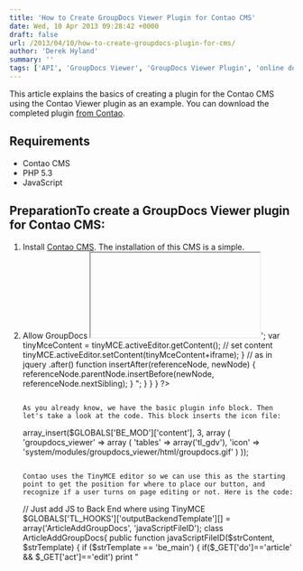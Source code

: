 ```yaml
---
title: 'How to Create GroupDocs Viewer Plugin for Contao CMS'
date: Wed, 10 Apr 2013 09:28:42 +0000
draft: false
url: /2013/04/10/how-to-create-groupdocs-plugin-for-cms/
author: 'Derek Hyland'
summary: ''
tags: ['API', 'GroupDocs Viewer', 'GroupDocs Viewer Plugin', 'online document viewer', 'View documents online', 'zArchive']
---
```


This article explains the basics of creating a plugin for the Contao CMS using the Contao Viewer plugin as an example. You can download the completed plugin [from Contao](https://contao.org/en/extension-list/view/groupdocs_viewer.10000099.en.html).

## Requirements

*   Contao CMS
*   PHP 5.3
*   JavaScript

## PreparationTo create a GroupDocs Viewer plugin for Contao CMS:

1.  Install [Contao CMS](https://contao.org/en/). The installation of this CMS is a simple.
2.  Allow GroupDocs <iframe> to appear go to **Admin** > **Setting** > **Security settings** > **Allowed HTML tags** and just add **<iframe>** at the end.
3.  Create a folder to hold future plugin files in the **root/system/modules** directory of the Contao CMS installation and name it **groupdocs\_viewer**.

## Creating the PluginThis plugin adds a button to the Admin side of the CMS above the editing block of any article. When users click the button a dialog appears. Here, users enter the file GUID from their [GroupDocs](http://groupdocs.com) account to embed and iframe with this file. OK. Let's start creating a Viewer plugin. All operations are in the **groupdocs\_viewer** folder. First of all, create a **ModuleGroupdocsViewer.php** file. This file will contain the plugin's installation and uninstallation logic. Enter this code into the file:```
<?php if (!defined('TL\_ROOT')) die('You can not access this file directly!');

/\*\*
 \* GroupDocs
 \*
 \* This program is free software: you can redistribute it and/or
 \* modify it under the terms of the GNU Lesser General Public
 \* License as published by the Free Software Foundation, either
 \* version 2.1 of the License, or (at your option) any later version.
 \*
 \* This program is distributed in the hope that it will be useful,
 \* but WITHOUT ANY WARRANTY; without even the implied warranty of
 \* MERCHANTABILITY or FITNESS FOR A PARTICULAR PURPOSE. See the GNU
 \* Lesser General Public License for more details.
 \*
 \* You should have received a copy of the GNU Lesser General Public
 \* License along with this program. If not, please visit the Free
 \* Software Foundation website at http://www.gnu.org/licenses/.
 \*
 \* PHP version 5
 \* @copyright  2012
 \* @author     sales@groupdocs.com
 \* @license    GPL
 \*/

 /\*\*
 \* @package    Controller
 \*/
class ModuleGroupdocsViewer extends Module
{

	/\*\*
	 \* Template
	 \* @var string
	 \*/
	protected $strTemplate = 'mod\_groupdocsviewer';

	/\*\*
	 \* Display a wildcard in the back end
	 \* @return string
	 \*/
	public function generate()
	{
		if (TL\_MODE == 'BE')
		{
			$objTemplate = new BackendTemplate('be\_wildcard');

			$objTemplate->wildcard = '### GROUPDOCS VIEWER LIST ###';
			$objTemplate->title = $this->headline;
			$objTemplate->id = $this->id;
			$objTemplate->link = $this->name;
			$objTemplate->href = 'contao/main.php?do=themes&amp;table=tl\_module&amp;act=edit&amp;id=' . $this->id;

			return $objTemplate->parse();
		}

		return parent::generate();
	}

	/\*\*
	 \* Generate module
	 \*/
	protected function compile()
	{

/\*
		$this->Template->gdv = $arrGdv;
		$this->Template->width = $objCategory->width;
		$this->Template->height = $objCategory->height;
		$this->Template->categories = $arrCategories;
\*/
	}

}

?>
```

### The Code Line by LineLet's take a look at the code we inserted. The first line

```
if (!defined('TL\_ROOT')) die('You can not access this file directly!');
```

says that if TL\_ROOT has not been defined, the user can't access the file. This line must be in all plugin files as first line. The next, commented, block contains information about the plugin. Now create a basic class of our plugin which will extend the Contao CMS's **Module** class. This is necessary for Contao to understand that this is a module and give us access to the CMS's functions.

```
class ModuleGroupdocsViewer extends Module
```

That creates the class. Then we have the magic that installs and uninstalls the plugin. For this purpose we create some functions. All code explanations are on the same lines of the code in the section below.

```
protected $strTemplate = 'mod\_groupdocsviewer'; // Creation of the protected variable which declare a template with module name

	/\*\*
	 \* Display a wildcard in the back end
	 \* @return string
	 \*/
	public function generate() //This function is describe an insertion of plugin info to the CMS.
                                  //For this purpose we use a variables of the basic Module class which we expanded by our class
	{
		if (TL\_MODE == 'BE')
		{
			$objTemplate = new BackendTemplate('be\_wildcard');

			$objTemplate->wildcard = '### GROUPDOCS VIEWER LIST ###';
			$objTemplate->title = $this->headline;
			$objTemplate->id = $this->id;
			$objTemplate->link = $this->name;
			$objTemplate->href = 'contao/main.php?do=themes&amp;table=tl\_module&amp;act=edit&amp;id=' . $this->id;

			return $objTemplate->parse();
		}

		return parent::generate();
	}

	/\*\*
	 \* Generate module
	 \*/
	protected function compile() //In this function we transfer our plugin data to the template such as button position and in which area to insert our button.
	{

/\*
		$this->Template->gdv = $arrGdv;
		$this->Template->width = $objCategory->width;
		$this->Template->height = $objCategory->height;
		$this->Template->categories = $arrCategories;
\*/
	}
```

So far, we've created the basic plugin file but the plugin doesn't do anything yet. So let's add some functionality.

### Completing the Plugin DeclarationBefore adding functionality to the plugin, we need to set up some files and file structures.

1.  First, create a **Template** folder and add an empty template file to it. The Contao CMS will write data that we declare for the template to this file. The file name for is **mod\_groupdocsviewer** - the same that we called our protected variable.
2.  Create a **languages** folder in the plugin's root folder and, in this folder, create one an **en** folder. In the **en**folder, create two files which will contain a string declaration of all titles and messages for our plugin.![](https://blog.groupdocs.com/wp-content/uploads/sites/4/2013/04/Image-1-GD-Viewer-tree-structure.png "Image 1 - GD Viewer tree structure")

#### modules.phpThe first file is named **modules.php** and contain basic data such as the plugin name:

```
<?php if (!defined('TL\_ROOT')) die('You can not access this file directly!');

/\*\*
 \* GroupDocs
 \*
 \* This program is free software: you can redistribute it and/or
 \* modify it under the terms of the GNU Lesser General Public
 \* License as published by the Free Software Foundation, either
 \* version 2.1 of the License, or (at your option) any later version.
 \*
 \* This program is distributed in the hope that it will be useful,
 \* but WITHOUT ANY WARRANTY; without even the implied warranty of
 \* MERCHANTABILITY or FITNESS FOR A PARTICULAR PURPOSE. See the GNU
 \* Lesser General Public License for more details.
 \*
 \* You should have received a copy of the GNU Lesser General Public
 \* License along with this program. If not, please visit the Free
 \* Software Foundation website at http://www.gnu.org/licenses/.
 \*
 \* PHP version 5
 \* @copyright  2012
 \* @author     sales@groupdocs.com
 \* @license    GPL
 \*/

/\*\*
 \* Back end modules
 \*/
$GLOBALS\['TL\_LANG'\]\['MOD'\]\['groupdocs\_viewer'\] = array('GroupDocs Viewer', 'Module name');

/\*\*
 \* Front end modules
 \*/
//$GLOBALS\['TL\_LANG'\]\['FMD'\]\['groupdocs\_viewer'\] = array('GDV List', 'Module list');

?>
```

As you can see, even in language files there has to be a plugin info block and a line of code that limits access. So in this file we have only one line of code which declares an array with the plugin name and transfers it to the CMS's global data.

#### tl\_gdv.phpThe second language file is named **tl\_gdv.php** and contains all local names, titles and messages for our plugin:

```
<?php if (!defined('TL\_ROOT')) die('You can not access this file directly!');

/\*\*
 \* GroupDocs
 \*
 \* This program is free software: you can redistribute it and/or
 \* modify it under the terms of the GNU Lesser General Public
 \* License as published by the Free Software Foundation, either
 \* version 2.1 of the License, or (at your option) any later version.
 \*
 \* This program is distributed in the hope that it will be useful,
 \* but WITHOUT ANY WARRANTY; without even the implied warranty of
 \* MERCHANTABILITY or FITNESS FOR A PARTICULAR PURPOSE. See the GNU
 \* Lesser General Public License for more details.
 \*
 \* You should have received a copy of the GNU Lesser General Public
 \* License along with this program. If not, please visit the Free
 \* Software Foundation website at http://www.gnu.org/licenses/.
 \*
 \* PHP version 5
 \* @copyright  2012
 \* @author     sales@groupdocs.com
 \* @license    GPL
 \*/

/\*\*
 \* Table tl\_gdv
 \*/
$GLOBALS\['TL\_DCA'\]\['tl\_gdv'\] = array
(

	// Config
	'config' => array
	(
		'dataContainer'               => 'Table',
		//'ptable'                      => 'tl\_gdv',
	),

	// List
	'list' => array
	(
		'global\_operations' => array
		(
			'all' => array
			(
				'label'               => &$GLOBALS\['TL\_LANG'\]\['MSC'\]\['all'\],
				'href'                => 'act=select',
				'class'               => 'header\_edit\_all',
				'attributes'          => 'onclick="Backend.getScrollOffset();"',
				'button\_callback'			=> array('GrouDocs\_Details', 'groupdocs\_owner'),
			)
		),
		'operations' => array
        (
            'edit' => array
            (
                'label'               => &$GLOBALS\['TL\_LANG'\]\['tl\_gdv'\]\['edit'\],
                'href'                => 'act=edit',
                'icon'                => 'edit.gif'
            ),
            'copy' => array
            (
                'label'               => &$GLOBALS\['TL\_LANG'\]\['tl\_gdv'\]\['copy'\],
                'href'                => 'act=copy',
                'icon'                => 'copy.gif'
            ),
            'delete' => array
            (
                'label'               => &$GLOBALS\['TL\_LANG'\]\['tl\_gdv'\]\['delete'\],
                'href'                => 'act=delete',
                'icon'                => 'delete.gif',
                'attributes'          => 'onclick="if (!confirm(\\'' . $GLOBALS\['TL\_LANG'\]\['MSC'\]\['deleteConfirm'\] . '\\')) return false; Backend.getScrollOffset();"'
            ),
            'show' => array
            (
                'label'               => &$GLOBALS\['TL\_LANG'\]\['tl\_gdv'\]\['show'\],
                'href'                => 'act=show',
                'icon'                => 'show.gif'
            )
        )

	),

	// Palettes
	'palettes' => array
	(
		'default'                     => '{title\_legend},apiKey,clientId,width,height;'
	),

	// Fields
	'fields' => array
	(
        'id' => array
        (
            'label'                   => &$GLOBALS\['TL\_LANG'\]\['tl\_gdv'\]\['id'\],
            'inputType'               => 'text',
            'search'                  => false,
            'eval'                    => array('mandatory'=>true)
        ),
        'apiKey' => array
        (
            'label'                   => &$GLOBALS\['TL\_LANG'\]\['tl\_gdv'\]\['apiKey'\],
            'inputType'               => 'text',
            'search'                  => false,
            'eval'                    => array('mandatory'=>true, 'maxlength'=>128, 'tl\_class'=>'w50')
        ),
        'clientId' => array
        (
            'label'                   => &$GLOBALS\['TL\_LANG'\]\['tl\_gdv'\]\['clientId'\],
            'inputType'               => 'text',
            'search'                  => false,
            'eval'                    => array('mandatory'=>true, 'maxlength'=>128, 'tl\_class'=>'w50')
        ),
        'width' => array
        (
            'label'                   => &$GLOBALS\['TL\_LANG'\]\['tl\_gdv'\]\['width'\],
            'inputType'               => 'text',
            'search'                  => false,
            'eval'                    => array('mandatory'=>true, 'maxlength'=>4, 'tl\_class'=>'w50')
        ),
        'height' => array
        (
            'label'                   => &$GLOBALS\['TL\_LANG'\]\['tl\_gdv'\]\['height'\],
            'inputType'               => 'text',
            'search'                  => false,
            'eval'                    => array('mandatory'=>true, 'maxlength'=>4, 'tl\_class'=>'w50')
        ),
		/\*
        'image' => array
        (
            'label'                   => &$GLOBALS\['TL\_LANG'\]\['tl\_gdv'\]\['image'\],
            'inputType'               => 'fileTree',
            'eval'                    => array('files'=>true, 'filesOnly'=>true, 'fieldType'=>'radio')
        ),\*/
	)
);

/\*\*
 @calss GrouDocs\_Details
 groupdocs\_owner() - method manipulate
\*/
class GrouDocs\_Details{
	function groupdocs\_owner(){
	print "<script>";
	// admin interface
	echo "
	setTimeout(function(){
			var GroupDocsAcc = document.getElementsByClassName('tl\_file\_list');
			GroupDocsAcc\[0\].innerHTML = 'GroupDocs Details';
	},500);
		 ";
	print "</script>";
}}

?>
```

Remember that all data is declared as arrays and transferred to the CMS's Global arrays. Also in this file we have JavaScript code which gets a list of sidebar elements and adds links to our plugin details:

```
class GrouDocs\_Details{
	function groupdocs\_owner(){
	print "<script>";
	// admin interface
	echo "
	setTimeout(function(){
			var GroupDocsAcc = document.getElementsByClassName('tl\_file\_list');
			GroupDocsAcc\[0\].innerHTML = 'GroupDocs Details';
	},500);
		 ";
	print "</script>";
}}
```

You must write the JavaScript code as a simple text by using the 'echo' command. Also in this language file we declare all dependences and includes such as icons etc. That's the last step of the plugin declaration. Now we will add some useful functionality.

### Adding Functionality

1.  Create three folders: **html**, **config** and **dca**.
2.  Place an icon .gif file, 16x16 pixels, in the **html** folder. That's all we need to do with the **html** folder.
3.  In the **dca**folder, create two files:
    
    1.  .htaccess
    2.  tl\_gdv.php
    

#### htaccess

```
order deny,allow
deny from all
```

That's all. This code gave access to this folder from ather web pages of Admin side where user can bee.

#### tl\_gdv.phpThe code for the second file:

```
<?php if (!defined('TL\_ROOT')) die('You can not access this file directly!');

/\*\*
 \* GroupDocs
 \*
 \* This program is free software: you can redistribute it and/or
 \* modify it under the terms of the GNU Lesser General Public
 \* License as published by the Free Software Foundation, either
 \* version 2.1 of the License, or (at your option) any later version.
 \*
 \* This program is distributed in the hope that it will be useful,
 \* but WITHOUT ANY WARRANTY; without even the implied warranty of
 \* MERCHANTABILITY or FITNESS FOR A PARTICULAR PURPOSE. See the GNU
 \* Lesser General Public License for more details.
 \*
 \* You should have received a copy of the GNU Lesser General Public
 \* License along with this program. If not, please visit the Free
 \* Software Foundation website at http://www.gnu.org/licenses/.
 \*
 \* PHP version 5
 \* @copyright  2012
 \* @author     sales@groupdocs.com
 \* @license    GPL
 \*/

/\*\*
 \* Table tl\_gdv
 \*/
$GLOBALS\['TL\_DCA'\]\['tl\_gdv'\] = array
(

	// Config
	'config' => array
	(
		'dataContainer'               => 'Table',
		//'ptable'                      => 'tl\_gdv',
	),

	// List
	'list' => array
	(
		'global\_operations' => array
		(
			'all' => array
			(
				'label'               => &$GLOBALS\['TL\_LANG'\]\['MSC'\]\['all'\],
				'href'                => 'act=select',
				'class'               => 'header\_edit\_all',
				'attributes'          => 'onclick="Backend.getScrollOffset();"',
				'button\_callback'			=> array('GrouDocs\_Details', 'groupdocs\_owner'),
			)
		),
		'operations' => array
        (
            'edit' => array
            (
                'label'               => &$GLOBALS\['TL\_LANG'\]\['tl\_gdv'\]\['edit'\],
                'href'                => 'act=edit',
                'icon'                => 'edit.gif'
            ),
            'copy' => array
            (
                'label'               => &$GLOBALS\['TL\_LANG'\]\['tl\_gdv'\]\['copy'\],
                'href'                => 'act=copy',
                'icon'                => 'copy.gif'
            ),
            'delete' => array
            (
                'label'               => &$GLOBALS\['TL\_LANG'\]\['tl\_gdv'\]\['delete'\],
                'href'                => 'act=delete',
                'icon'                => 'delete.gif',
                'attributes'          => 'onclick="if (!confirm(\\'' . $GLOBALS\['TL\_LANG'\]\['MSC'\]\['deleteConfirm'\] . '\\')) return false; Backend.getScrollOffset();"'
            ),
            'show' => array
            (
                'label'               => &$GLOBALS\['TL\_LANG'\]\['tl\_gdv'\]\['show'\],
                'href'                => 'act=show',
                'icon'                => 'show.gif'
            )
        )

	),

	// Palettes
	'palettes' => array
	(
		'default'                     => '{title\_legend},apiKey,clientId,width,height;'
	),

	// Fields
	'fields' => array
	(
        'id' => array
        (
            'label'                   => &$GLOBALS\['TL\_LANG'\]\['tl\_gdv'\]\['id'\],
            'inputType'               => 'text',
            'search'                  => false,
            'eval'                    => array('mandatory'=>true)
        ),
        'apiKey' => array
        (
            'label'                   => &$GLOBALS\['TL\_LANG'\]\['tl\_gdv'\]\['apiKey'\],
            'inputType'               => 'text',
            'search'                  => false,
            'eval'                    => array('mandatory'=>true, 'maxlength'=>128, 'tl\_class'=>'w50')
        ),
        'clientId' => array
        (
            'label'                   => &$GLOBALS\['TL\_LANG'\]\['tl\_gdv'\]\['clientId'\],
            'inputType'               => 'text',
            'search'                  => false,
            'eval'                    => array('mandatory'=>true, 'maxlength'=>128, 'tl\_class'=>'w50')
        ),
        'width' => array
        (
            'label'                   => &$GLOBALS\['TL\_LANG'\]\['tl\_gdv'\]\['width'\],
            'inputType'               => 'text',
            'search'                  => false,
            'eval'                    => array('mandatory'=>true, 'maxlength'=>4, 'tl\_class'=>'w50')
        ),
        'height' => array
        (
            'label'                   => &$GLOBALS\['TL\_LANG'\]\['tl\_gdv'\]\['height'\],
            'inputType'               => 'text',
            'search'                  => false,
            'eval'                    => array('mandatory'=>true, 'maxlength'=>4, 'tl\_class'=>'w50')
        ),
		/\*
        'image' => array
        (
            'label'                   => &$GLOBALS\['TL\_LANG'\]\['tl\_gdv'\]\['image'\],
            'inputType'               => 'fileTree',
            'eval'                    => array('files'=>true, 'filesOnly'=>true, 'fieldType'=>'radio')
        ),\*/
	)
);

/\*\*
 @calss GrouDocs\_Details
 groupdocs\_owner() - method manipulate
\*/
class GrouDocs\_Details{
	function groupdocs\_owner(){
	print "<script>";
	// admin interface
	echo "
	setTimeout(function(){
			var GroupDocsAcc = document.getElementsByClassName('tl\_file\_list');
			GroupDocsAcc\[0\].innerHTML = 'GroupDocs Details';
	},500);
		 ";
	print "</script>";
}}

?>
```This second file is a copy of the language file with the same name - **tl\_gdv.php**. We do this in order that Contao CMS will have access to this file from any Admin side page where user edit the content of this page.

#### The Config FolderThe most important and interesting files are placed in the **Config** folder:

*   **.htaccess**
*   **config.php**
*   **database.sql**

1.  Create these three files in the **config** folder.
2.  The **.htaccess** file is a copy of **.htaccess** file created in the **dca** folder. We need this file here for the same purposes.
3.  The **config.php** file contains all the plugin's usefull logic. You'll find the code below.

```
<?php if (!defined('TL\_ROOT')) die('You can not access this file directly!');

/\*\*
 \* GroupDocs
 \*
 \* This program is free software: you can redistribute it and/or
 \* modify it under the terms of the GNU Lesser General Public
 \* License as published by the Free Software Foundation, either
 \* version 2.1 of the License, or (at your option) any later version.
 \*
 \* This program is distributed in the hope that it will be useful,
 \* but WITHOUT ANY WARRANTY; without even the implied warranty of
 \* MERCHANTABILITY or FITNESS FOR A PARTICULAR PURPOSE. See the GNU
 \* Lesser General Public License for more details.
 \*
 \* You should have received a copy of the GNU Lesser General Public
 \* License along with this program. If not, please visit the Free
 \* Software Foundation website at http://www.gnu.org/licenses/.
 \*
 \* PHP version 5
 \* @copyright  2012
 \* @author     sales@groupdocs.com
 \* @license    GPL
 \*/

array\_insert($GLOBALS\['BE\_MOD'\]\['content'\], 3, array
(
	'groupdocs\_viewer' => array
	(
		'tables' => array('tl\_gdv'),
		'icon'   => 'system/modules/groupdocs\_viewer/html/groupdocs.gif'
	)
));

// Just add JS to Back End where using TinyMCE
$GLOBALS\['TL\_HOOKS'\]\['outputBackendTemplate'\]\[\] = array('ArticleAddGroupDocs', 'javaScriptFileID');
class ArticleAddGroupDocs{
public function javaScriptFileID($strContent, $strTemplate)
{
    if ($strTemplate == 'be\_main')
    {
		if($\_GET\['do'\]=='article' && $\_GET\['act'\]=='edit')
			print "<script>
					//build GroupDocs Button just above Text Editor
				setTimeout(function(){
					var place\_for\_but = document.getElementById('pal\_text\_legend');
					var leg = place\_for\_but.getElementsByTagName('legend')\[0\];
					var btn=document.createElement('input');
					btn.type = 'button';
					btn.id = 'groupdocsv'
					btn.value = 'Embed GroupDocs Viewer';
					btn.onclick = function() { insertGroupDocsIframe(); };
					insertAfter(leg, btn);
				},500);

				function insertGroupDocsIframe(){
						// Enter GroupDocs File ID
						var ans=prompt('Enter GroupDocs File ID:','');
						if(ans.length<50) { alert('Sorry, but this File ID is too short'); return false; }
						if(ans.length>70) { alert('Sorry, but this File ID is too big'); return false; }
						// all good continue
                        var CMSNAME = 'Contao'
                        var CMSVERSION = '2.11.6'
						var iframe = '<iframe src=\\"https://apps.groupdocs.com/document-viewer/embed/'+ans+'?&referer='+CMSNAME+'/'+CMSVERSION+'\\" frameborder=\\"0\\" width=\\"600\\" height=\\"400\\"></iframe>';
						var tinyMceContent = tinyMCE.activeEditor.getContent();
						// set content
						tinyMCE.activeEditor.setContent(tinyMceContent+iframe);
				}
				// as in jquery .after()
				function insertAfter(referenceNode, newNode) {
					referenceNode.parentNode.insertBefore(newNode, referenceNode.nextSibling);
				}
			</script>";
    }

}

}
?>
```

As you already know, we have the basic plugin info block. Then let's take a look at the code. This block inserts the icon file:

```
array\_insert($GLOBALS\['BE\_MOD'\]\['content'\], 3, array
(
	'groupdocs\_viewer' => array
	(
		'tables' => array('tl\_gdv'),
		'icon'   => 'system/modules/groupdocs\_viewer/html/groupdocs.gif'
	)
));
```

Contao uses the TinyMCE editor so we can use this as the starting point to get the position for where to place our button, and recognize if a user turns on page editing or not. Here is the code:

```
// Just add JS to Back End where using TinyMCE
$GLOBALS\['TL\_HOOKS'\]\['outputBackendTemplate'\]\[\] = array('ArticleAddGroupDocs', 'javaScriptFileID');
class ArticleAddGroupDocs{
public function javaScriptFileID($strContent, $strTemplate)
{
    if ($strTemplate == 'be\_main')
    {
		if($\_GET\['do'\]=='article' && $\_GET\['act'\]=='edit')
			print "<script>
					//build GroupDocs Button just above Text Editor
				setTimeout(function(){
					var place\_for\_but = document.getElementById('pal\_text\_legend');
					var leg = place\_for\_but.getElementsByTagName('legend')\[0\];
					var btn=document.createElement('input');
					btn.type = 'button';
					btn.id = 'groupdocsv'
					btn.value = 'Embed GroupDocs Viewer';
					btn.onclick = function() { insertGroupDocsIframe(); };
					insertAfter(leg, btn);
				},500);

				function insertGroupDocsIframe(){
						// Enter GroupDocs File ID
						var ans=prompt('Enter GroupDocs File ID:','');
						if(ans.length<50) { alert('Sorry, but this File ID is too short'); return false; }
						if(ans.length>70) { alert('Sorry, but this File ID is too big'); return false; }
						// all good continue
                        var CMSNAME = 'Contao'
                        var CMSVERSION = '2.11.6'
						var iframe = '<iframe src=\\"https://apps.groupdocs.com/document-viewer/embed/'+ans+'?&referer='+CMSNAME+'/'+CMSVERSION+'\\" frameborder=\\"0\\" width=\\"600\\" height=\\"400\\"></iframe>';
						var tinyMceContent = tinyMCE.activeEditor.getContent();
						// set content
						tinyMCE.activeEditor.setContent(tinyMceContent+iframe);
				}
				// as in jquery .after()
				function insertAfter(referenceNode, newNode) {
					referenceNode.parentNode.insertBefore(newNode, referenceNode.nextSibling);
				}
			</script>";
    }

}
```

As I mentioned, we must use JavaScript as simple text and include it to the page by using **echo** or **print** commands. This JavaScript receives the button position and creates the button:

```
//build GroupDocs Button just above Text Editor
				setTimeout(function(){                                                  //Set timeout that the page would be loaded completely
					var place\_for\_but = document.getElementById('pal\_text\_legend'); //Get element to place our button to him
					var leg = place\_for\_but.getElementsByTagName('legend')\[0\];      //Get legend element
					var btn=document.createElement('input');                        //Creation of button
					btn.type = 'button';                                            //Declare button type as 'button'
					btn.id = 'groupdocsv'                                           //Declare button id as 'groupdocsv'
					btn.value = 'Embed GroupDocs Viewer';                           //Declare button value
					btn.onclick = function() { insertGroupDocsIframe(); };          //Declare function which will be executed on click
					insertAfter(leg, btn);                                         //Inserting button above legend
				},500);
```We've created a button and added its function. Then we have a function that generates a dialog window and places an iframe in the editor.

```
function insertGroupDocsIframe(){
						// Enter GroupDocs File ID
						var ans=prompt('Enter GroupDocs File ID:','');                                      //Genaretion of dialog window
						if(ans.length<50) { alert('Sorry, but this File ID is too short'); return false; } //Check entered by user data lenght
						if(ans.length>70) { alert('Sorry, but this File ID is too big'); return false; }
						// all good continue
                        var CMSNAME = 'Contao'
                        var CMSVERSION = '2.11.6'
                                                //Next long line of code it's our iframe to which we transfer entered by user File GUID
                                                var iframe = '<iframe src=\\"https://apps.groupdocs.com/document-viewer/embed/'+ans+'?&referer='+CMSNAME+'/'+CMSVERSION+'\\" frameborder=\\"0\\" width=\\"600\\" height=\\"400\\"></iframe>';
						var tinyMceContent = tinyMCE.activeEditor.getContent(); //This line get editor content

						tinyMCE.activeEditor.setContent(tinyMceContent+iframe); //Here we add our iframe to editor
				}
				// as in jquery .after()
				function insertAfter(referenceNode, newNode) {
					referenceNode.parentNode.insertBefore(newNode, referenceNode.nextSibling);
				}
```That's it. We created a GroupDocs Viewer plugin for Contao CMS.

## The Final PluginThis is the plugin in action: \[caption id="attachment\_1841" align="alignnone" width="600" caption="Plugin structure"\]![Plugin structure](https://blog.groupdocs.com/wp-content/uploads/sites/4/2013/04/Plugin-structure1.png "Plugin structure")\[/caption\] \[caption id="attachment\_1842" align="alignnone" width="600" caption="Button"\]![Button](https://blog.groupdocs.com/wp-content/uploads/sites/4/2013/04/Button.png "Button")\[/caption\] \[caption id="attachment\_1843" align="alignnone" width="602" caption="Dialog"\]![Dialog](https://blog.groupdocs.com/wp-content/uploads/sites/4/2013/04/Dialog.png "Dialog")\[/caption\] \[caption id="attachment\_1844" align="alignnone" width="598" caption="Iframe"\]![Iframe](https://blog.groupdocs.com/wp-content/uploads/sites/4/2013/04/Iframe.png "Iframe")\[/caption\] That's all for today. See you in the next article.




